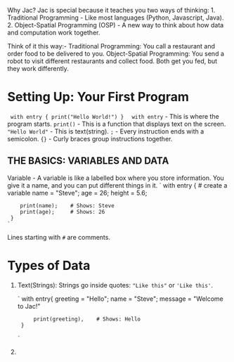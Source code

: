 Why Jac?
Jac is special because it teaches you two ways of thinking:
    1. Traditional Programming - Like most languages (Python, Javascript, Java).
    2. Object-Spatial Programming (OSP) - A new way to think about how data and computation work together.

Think of it this way:- Traditional Programming: You call a restaurant and order food to be delivered to you. Object-Spatial Programming: You send a robot to visit different restaurants and collect food. Both get you fed, but they work differently.

# Setting Up: Your First Program
 ` 
 with entry {
    print("Hello World!")
    }  
`
`with entry` - This is where the program starts.
`print()` - This is a function that displays text on the screen.
`"Hello World"` - This is text(string).
`;` - Every instruction ends with a semicolon.
`{}` - Curly braces group instructions together.


## THE BASICS: VARIABLES AND DATA
Variable - A variable is like a labelled box where you store information. You give it a name, and you can put different things in it.
    `
     with entry {
        # create a variable
        name = "Steve";
        age = 26;
        height = 5.6;

        print(name);    # Shows: Steve
        print(age);     # Shows: 26
     }
    `
Lines starting with `#` are comments.

# Types of Data
1. Text(Strings):
Strings go inside quotes: `"Like this"` or `'Like this'`.
    
    `
        with entry{
            greeting = "Hello";
            name = "Steve";
            message = "Welcome to Jac!"

            print(greeting),    # Shows: Hello
        }
    `
2. 